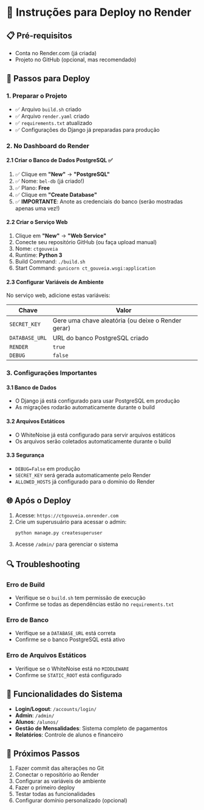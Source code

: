 # 🚀 Instruções para Deploy no Render

## 📋 Pré-requisitos
- Conta no Render.com (já criada)
- Projeto no GitHub (opcional, mas recomendado)

## 🔧 Passos para Deploy

### 1. Preparar o Projeto
- ✅ Arquivo `build.sh` criado
- ✅ Arquivo `render.yaml` criado  
- ✅ `requirements.txt` atualizado
- ✅ Configurações do Django já preparadas para produção

### 2. No Dashboard do Render

#### 2.1 Criar o Banco de Dados PostgreSQL ✅
1. ✅ Clique em **"New"** → **"PostgreSQL"**
2. ✅ Nome: `bel-db` (já criado!)
3. ✅ Plano: **Free**
4. ✅ Clique em **"Create Database"**
5. ✅ **IMPORTANTE**: Anote as credenciais do banco (serão mostradas apenas uma vez!)

#### 2.2 Criar o Serviço Web
1. Clique em **"New"** → **"Web Service"**
2. Conecte seu repositório GitHub (ou faça upload manual)
3. Nome: `ctgouveia`
4. Runtime: **Python 3**
5. Build Command: `./build.sh`
6. Start Command: `gunicorn ct_gouveia.wsgi:application`

#### 2.3 Configurar Variáveis de Ambiente
No serviço web, adicione estas variáveis:

| Chave | Valor |
|-------|-------|
| `SECRET_KEY` | Gere uma chave aleatória (ou deixe o Render gerar) |
| `DATABASE_URL` | URL do banco PostgreSQL criado |
| `RENDER` | `true` |
| `DEBUG` | `false` |

### 3. Configurações Importantes

#### 3.1 Banco de Dados
- O Django já está configurado para usar PostgreSQL em produção
- As migrações rodarão automaticamente durante o build

#### 3.2 Arquivos Estáticos
- O WhiteNoise já está configurado para servir arquivos estáticos
- Os arquivos serão coletados automaticamente durante o build

#### 3.3 Segurança
- `DEBUG=False` em produção
- `SECRET_KEY` será gerada automaticamente pelo Render
- `ALLOWED_HOSTS` já configurado para o domínio do Render

## 🌐 Após o Deploy

1. Acesse: `https://ctgouveia.onrender.com`
2. Crie um superusuário para acessar o admin:
   ```bash
   python manage.py createsuperuser
   ```
3. Acesse `/admin/` para gerenciar o sistema

## 🔍 Troubleshooting

### Erro de Build
- Verifique se o `build.sh` tem permissão de execução
- Confirme se todas as dependências estão no `requirements.txt`

### Erro de Banco
- Verifique se a `DATABASE_URL` está correta
- Confirme se o banco PostgreSQL está ativo

### Erro de Arquivos Estáticos
- Verifique se o WhiteNoise está no `MIDDLEWARE`
- Confirme se `STATIC_ROOT` está configurado

## 📱 Funcionalidades do Sistema

- **Login/Logout**: `/accounts/login/`
- **Admin**: `/admin/`
- **Alunos**: `/alunos/`
- **Gestão de Mensalidades**: Sistema completo de pagamentos
- **Relatórios**: Controle de alunos e financeiro

## 🎯 Próximos Passos

1. Fazer commit das alterações no Git
2. Conectar o repositório ao Render
3. Configurar as variáveis de ambiente
4. Fazer o primeiro deploy
5. Testar todas as funcionalidades
6. Configurar domínio personalizado (opcional)
